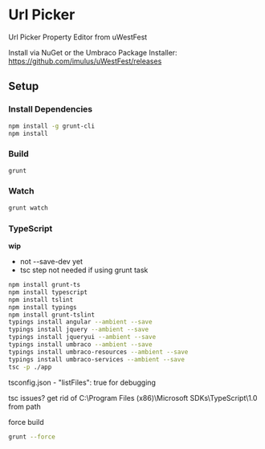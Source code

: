 # Url Picker

Url Picker Property Editor from uWestFest

Install via NuGet or the Umbraco Package Installer: https://github.com/imulus/uWestFest/releases

## Setup

### Install Dependencies

```bash
npm install -g grunt-cli
npm install
```

### Build

```bash
grunt
```

### Watch

```bash
grunt watch
```

### TypeScript

**wip**

* not --save-dev yet
* tsc step not needed if using grunt task

```bash
npm install grunt-ts
npm install typescript
npm install tslint
npm install typings
npm install grunt-tslint 
typings install angular --ambient --save
typings install jquery --ambient --save
typings install jqueryui --ambient --save
typings install umbraco --ambient --save
typings install umbraco-resources --ambient --save
typings install umbraco-services --ambient --save
tsc -p ./app
```

tsconfig.json -   "listFiles": true for debugging

tsc issues? get rid of C:\Program Files (x86)\Microsoft SDKs\TypeScript\1.0 from path

force build

```bash
grunt --force
```
